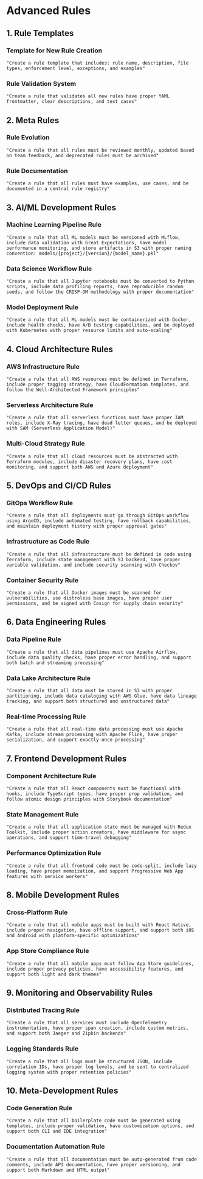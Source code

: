# Advanced Rules

## 1. Rule Templates

### Template for New Rule Creation
```
"Create a rule template that includes: rule name, description, file types, enforcement level, exceptions, and examples"
```

### Rule Validation System
```
"Create a rule that validates all new rules have proper YAML frontmatter, clear descriptions, and test cases"
```

## 2. Meta Rules

### Rule Evolution
```
"Create a rule that all rules must be reviewed monthly, updated based on team feedback, and deprecated rules must be archived"
```

### Rule Documentation
```
"Create a rule that all rules must have examples, use cases, and be documented in a central rule registry"
```

## 3. AI/ML Development Rules

### Machine Learning Pipeline Rule
```
"Create a rule that all ML models must be versioned with MLflow, include data validation with Great Expectations, have model performance monitoring, and store artifacts in S3 with proper naming convention: models/{project}/{version}/{model_name}.pkl"
```

### Data Science Workflow Rule
```
"Create a rule that all Jupyter notebooks must be converted to Python scripts, include data profiling reports, have reproducible random seeds, and follow the CRISP-DM methodology with proper documentation"
```

### Model Deployment Rule
```
"Create a rule that all ML models must be containerized with Docker, include health checks, have A/B testing capabilities, and be deployed with Kubernetes with proper resource limits and auto-scaling"
```

## 4. Cloud Architecture Rules

### AWS Infrastructure Rule
```
"Create a rule that all AWS resources must be defined in Terraform, include proper tagging strategy, have CloudFormation templates, and follow the Well-Architected Framework principles"
```

### Serverless Architecture Rule
```
"Create a rule that all serverless functions must have proper IAM roles, include X-Ray tracing, have dead letter queues, and be deployed with SAM (Serverless Application Model)"
```

### Multi-Cloud Strategy Rule
```
"Create a rule that all cloud resources must be abstracted with Terraform modules, include disaster recovery plans, have cost monitoring, and support both AWS and Azure deployment"
```

## 5. DevOps and CI/CD Rules

### GitOps Workflow Rule
```
"Create a rule that all deployments must go through GitOps workflow using ArgoCD, include automated testing, have rollback capabilities, and maintain deployment history with proper approval gates"
```

### Infrastructure as Code Rule
```
"Create a rule that all infrastructure must be defined in code using Terraform, include state management with S3 backend, have proper variable validation, and include security scanning with Checkov"
```

### Container Security Rule
```
"Create a rule that all Docker images must be scanned for vulnerabilities, use distroless base images, have proper user permissions, and be signed with Cosign for supply chain security"
```

## 6. Data Engineering Rules

### Data Pipeline Rule
```
"Create a rule that all data pipelines must use Apache Airflow, include data quality checks, have proper error handling, and support both batch and streaming processing"
```

### Data Lake Architecture Rule
```
"Create a rule that all data must be stored in S3 with proper partitioning, include data cataloging with AWS Glue, have data lineage tracking, and support both structured and unstructured data"
```

### Real-time Processing Rule
```
"Create a rule that all real-time data processing must use Apache Kafka, include stream processing with Apache Flink, have proper serialization, and support exactly-once processing"
```

## 7. Frontend Development Rules

### Component Architecture Rule
```
"Create a rule that all React components must be functional with hooks, include TypeScript types, have proper prop validation, and follow atomic design principles with Storybook documentation"
```

### State Management Rule
```
"Create a rule that all application state must be managed with Redux Toolkit, include proper action creators, have middleware for async operations, and support time-travel debugging"
```

### Performance Optimization Rule
```
"Create a rule that all frontend code must be code-split, include lazy loading, have proper memoization, and support Progressive Web App features with service workers"
```

## 8. Mobile Development Rules

### Cross-Platform Rule
```
"Create a rule that all mobile apps must be built with React Native, include proper navigation, have offline support, and support both iOS and Android with platform-specific optimizations"
```

### App Store Compliance Rule
```
"Create a rule that all mobile apps must follow App Store guidelines, include proper privacy policies, have accessibility features, and support both light and dark themes"
```

## 9. Monitoring and Observability Rules

### Distributed Tracing Rule
```
"Create a rule that all services must include OpenTelemetry instrumentation, have proper span creation, include custom metrics, and support both Jaeger and Zipkin backends"
```

### Logging Standards Rule
```
"Create a rule that all logs must be structured JSON, include correlation IDs, have proper log levels, and be sent to centralized logging system with proper retention policies"
```

## 10. Meta-Development Rules

### Code Generation Rule
```
"Create a rule that all boilerplate code must be generated using templates, include proper validation, have customization options, and support both CLI and IDE integration"
```

### Documentation Automation Rule
```
"Create a rule that all documentation must be auto-generated from code comments, include API documentation, have proper versioning, and support both Markdown and HTML output"
```

